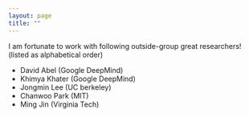 ```yaml
---
layout: page
title: ""
---
```


I am fortunate to work with following outside-group great researchers! (listed as alphabetical order)

- David Abel (Google DeepMind)
- Khimya Khater (Google DeepMind)
- Jongmin Lee (UC berkeley)
- Chanwoo Park (MIT)
- Ming Jin (Virginia Tech)

